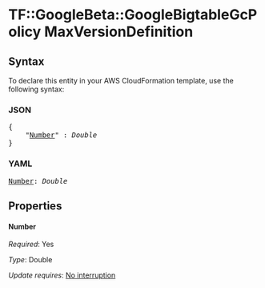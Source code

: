# TF::GoogleBeta::GoogleBigtableGcPolicy MaxVersionDefinition

## Syntax

To declare this entity in your AWS CloudFormation template, use the following syntax:

### JSON

<pre>
{
    "<a href="#number" title="Number">Number</a>" : <i>Double</i>
}
</pre>

### YAML

<pre>
<a href="#number" title="Number">Number</a>: <i>Double</i>
</pre>

## Properties

#### Number

_Required_: Yes

_Type_: Double

_Update requires_: [No interruption](https://docs.aws.amazon.com/AWSCloudFormation/latest/UserGuide/using-cfn-updating-stacks-update-behaviors.html#update-no-interrupt)


